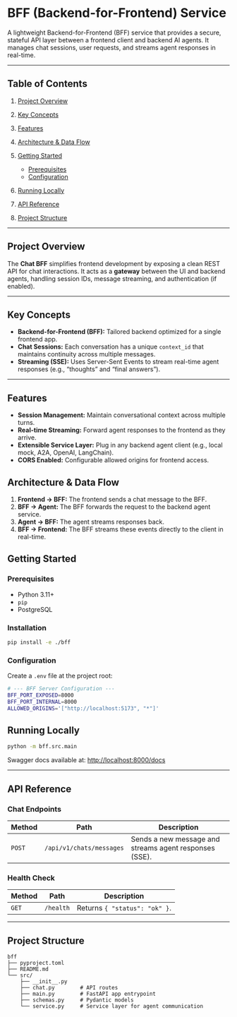 # BFF (Backend-for-Frontend) Service

A lightweight Backend-for-Frontend (BFF) service that provides a secure, stateful API layer between a frontend client and backend AI agents. It manages chat sessions, user requests, and streams agent responses in real-time.

---

## Table of Contents

1. [Project Overview](#project-overview)
2. [Key Concepts](#key-concepts)
3. [Features](#features)
4. [Architecture & Data Flow](#architecture--data-flow)
5. [Getting Started](#getting-started)

   * [Prerequisites](#prerequisites)
   * [Configuration](#configuration)
6. [Running Locally](#running-locally)
7. [API Reference](#api-reference)
8. [Project Structure](#project-structure)

---

## Project Overview

The **Chat BFF** simplifies frontend development by exposing a clean REST API for chat interactions.
It acts as a **gateway** between the UI and backend agents, handling session IDs, message streaming, and authentication (if enabled).

---

## Key Concepts

* **Backend-for-Frontend (BFF):** Tailored backend optimized for a single frontend app.
* **Chat Sessions:** Each conversation has a unique `context_id` that maintains continuity across multiple messages.
* **Streaming (SSE):** Uses Server-Sent Events to stream real-time agent responses (e.g., “thoughts” and “final answers”).

---

## Features

* **Session Management:** Maintain conversational context across multiple turns.
* **Real-time Streaming:** Forward agent responses to the frontend as they arrive.
* **Extensible Service Layer:** Plug in any backend agent client (e.g., local mock, A2A, OpenAI, LangChain).
* **CORS Enabled:** Configurable allowed origins for frontend access.

## Architecture & Data Flow

1. **Frontend → BFF:** The frontend sends a chat message to the BFF.
2. **BFF → Agent:** The BFF forwards the request to the backend agent service.
3. **Agent → BFF:** The agent streams responses back.
4. **BFF → Frontend:** The BFF streams these events directly to the client in real-time.

## Getting Started

### Prerequisites

* Python 3.11+
* `pip`
* PostgreSQL 

### Installation

```bash
pip install -e ./bff
```

### Configuration

Create a `.env` file at the project root:

```bash
# --- BFF Server Configuration ---
BFF_PORT_EXPOSED=8000
BFF_PORT_INTERNAL=8000
ALLOWED_ORIGINS='["http://localhost:5173", "*"]'
```

## Running Locally

```bash
python -m bff.src.main
```

Swagger docs available at: [http://localhost:8000/docs](http://localhost:8000/docs)

---

## API Reference

### Chat Endpoints

| Method | Path                     | Description                                            |
| ------ | ------------------------ | ------------------------------------------------------ |
| `POST` | `/api/v1/chats/messages` | Sends a new message and streams agent responses (SSE). |

### Health Check

| Method | Path      | Description                   |
| ------ | --------- | ----------------------------- |
| `GET`  | `/health` | Returns `{ "status": "ok" }`. |

---

## Project Structure

```text
bff
├── pyproject.toml
├── README.md
└── src/
    ├── __init__.py
    ├── chat.py        # API routes
    ├── main.py        # FastAPI app entrypoint
    ├── schemas.py     # Pydantic models
    └── service.py     # Service layer for agent communication
```